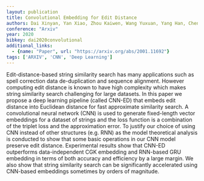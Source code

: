 ```yaml
---
layout: publication
title: Convolutional Embedding for Edit Distance
authors: Dai Xinyan, Yan Xiao, Zhou Kaiwen, Wang Yuxuan, Yang Han, Cheng James
conference: "Arxiv"
year: 2020
bibkey: dai2020convolutional
additional_links:
  - {name: "Paper", url: "https://arxiv.org/abs/2001.11692"}
tags: ['ARXIV', 'CNN', 'Deep Learning']
---
```

Edit-distance-based string similarity search has many applications such as spell correction data de-duplication and sequence alignment. However computing edit distance is known to have high complexity which makes string similarity search challenging for large datasets. In this paper we propose a deep learning pipeline (called CNN-ED) that embeds edit distance into Euclidean distance for fast approximate similarity search. A convolutional neural network (CNN) is used to generate fixed-length vector embeddings for a dataset of strings and the loss function is a combination of the triplet loss and the approximation error. To justify our choice of using CNN instead of other structures (e.g. RNN) as the model theoretical analysis is conducted to show that some basic operations in our CNN model preserve edit distance. Experimental results show that CNN-ED outperforms data-independent CGK embedding and RNN-based GRU embedding in terms of both accuracy and efficiency by a large margin. We also show that string similarity search can be significantly accelerated using CNN-based embeddings sometimes by orders of magnitude.
